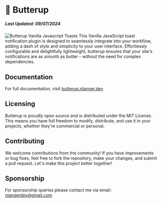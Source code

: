 # 🍞 Butterup

##### Last Updated: 09/07/2024

![Butterup Vanilla Javascript Toasts](https://butterup.nlanger.dev/ogimg.jpg)
This Vanilla JavaScript toast notification plugin is designed to seamlessly integrate into your workflow, adding a dash of style and simplicity to your user interface. Effortlessly configurable and delightfully lightweight, butterup ensures that your site's notifications are as smooth as butter - without the need for complex dependencies.

## Documentation

For full documentation, visit [butterup.nlanger.dev](https://butterup.nlanger.dev)

## Licensing

Butterup is proudly open source and is distributed under the MIT License. This means you have full freedom to modify, distribute, and use it in your projects, whether they're commercial or personal.

## Contributing

We welcome contributions from the community! If you have improvements or bug fixes, feel free to fork the repository, make your changes, and submit a pull request. Let's make this project better together!

## Sponsorship

For sponsorship queries please contact me via email: nlangerdev@gmail.com